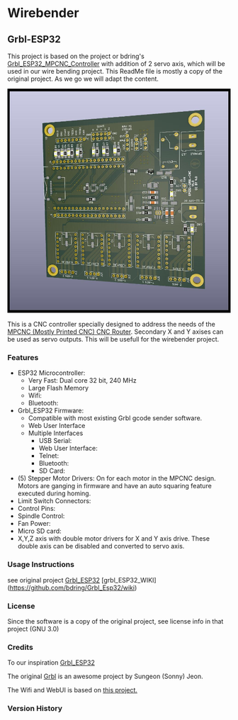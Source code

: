 # Wirebender

## Grbl-ESP32

This project is based on the project or bdring's [Grbl_ESP32_MPCNC_Controller](https://github.com/bdring/Grbl_ESP32_MPCNC_Controller/) with addition of 2 servo axis, which will be used in our wire bending project.
This ReadMe file is mostly a copy of the original project. As we go we will adapt the content.

![ESP32-Grbl Controller Image](https://github.com/kavers1/wirebender/blob/master/Hardware/ESP32-cnc/render/ESP32-cnc-front.jpg)


This is a CNC controller specially designed to address the needs of the [MPCNC (Mostly Printed CNC) CNC Router](https://www.v1engineering.com/specifications/).
Secondary X and Y axises can be used as servo outputs. This will be usefull for the wirebender project.

### Features

- ESP32 Microcontroller:
  - Very Fast: Dual core 32 bit, 240 MHz
  - Large Flash Memory
  - Wifi:
  - Bluetooth:
- Grbl_ESP32 Firmware:
  - Compatible with most existing Grbl gcode sender software.
  - Web User Interface
  - Multiple Interfaces
    - USB Serial:
    - Web User Interface:
    - Telnet:
    - Bluetooth:
    - SD Card:
- (5) Stepper Motor Drivers: On for each motor in the MPCNC design. Motors are ganging in firmware and have an auto squaring feature executed during homing.
- Limit Switch Connectors: 
- Control Pins:
- Spindle Control:
- Fan Power: 
- Micro SD card: 
- X,Y,Z axis with double motor drivers for X and Y axis drive. These double axis can be disabled and converted to servo axis.

### Usage Instructions
see original project
[Grbl_ESP32](https://github.com/bdring/Grbl_Esp32)
[grbl_ESP32_WIKI] (https://github.com/bdring/Grbl_Esp32/wiki)

### License

Since the software is a copy of the original project, see license info in that project (GNU 3.0)

### Credits

To our inspiration [Grbl_ESP32](https://github.com/bdring/Grbl_Esp32)

The original [Grbl](https://github.com/gnea/grbl) is an awesome project by Sungeon (Sonny) Jeon. 

The Wifi and WebUI is based on [this project.](https://github.com/luc-github/ESP3D-WEBUI)  

### Version History
